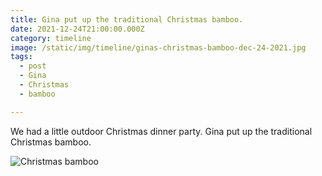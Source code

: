 ```yaml
---
title: Gina put up the traditional Christmas bamboo.
date: 2021-12-24T21:00:00.000Z
category: timeline
image: /static/img/timeline/ginas-christmas-bamboo-dec-24-2021.jpg
tags:
  - post 
  - Gina
  - Christmas
  - bamboo

---
```


We had a little outdoor Christmas dinner party. Gina put up the traditional Christmas bamboo.

![Christmas bamboo](/static/img/timeline/ginas-christmas-bamboo-dec-24-2021.jpg)